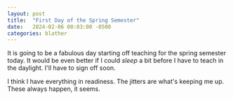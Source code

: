 ```yaml
---
layout: post
title:  "First Day of the Spring Semester"
date:   2024-02-06 00:03:00 -0500
categories: blather
---
```

It is going to be a fabulous day starting off teaching for the spring semester today.  It would be even better if I could *sleep* a bit before I have to teach in the daylight.  I'll have to sign off soon.

I think I have everything in readiness.  The jitters are what's keeping me up.  These always happen, it seems.
